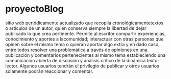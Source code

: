# proyectoBlog
​sitio web​ periódicamente actualizado que recopila cronológicamente ​textos​ o artículos​ de un autor, quien conserva siempre la libertad de dejar publicado lo que crea pertinente. Permite al escritor compartir experiencias, conocimiento y aportes a lacomunidad; interactuar con otras personas que opinen sobre el mismo tema o quieran aportar algo extra y en dado caso, entre todos resolver una problemática a través de opiniones en una publicación y comentarios pertenecientes al mismo tema estableciendo una comunicación abierta de discusión y análisis crítico de la dinámica texto-lector. Algunos usuarios tendrán el privilegio de publicar y otros usuarios solamente podrán reaccionar y comentar.
